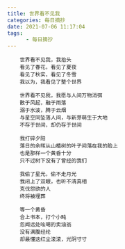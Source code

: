 ```yaml
---
title: 世界看不见我
categories: 每日摘抄
date: 2021-07-06 11:17:04
tags:  
      - 每日摘抄
---
```

        世界看不见我，我抬头  
        看见了春花，看见了夏夜  
        看见了秋实，看见了冬雪  
        我以为，我看见了整个世界      

        世界看不见我，我愿与人间万物消弭  
        散于风起，融于雨落  
        溺于水波，腾于云烟  
        与星空同坠落人间，与新芽萌生于大地  
        不存于世间，却仍存于世间        

        我打碎夕阳  
        落日的余晖从山楂树的叶子间落在我的脸上  
        也是那样一个黄昏十分  
        只不过树下没有了曾经的我们       
                      
        我偷了星光，偷不走月光  
        我闭上了双眼，也听不清真相  
        克伐怨欲的人  
        终将被埋葬     

        等一个黄昏  
        合上书本，打个小盹  
        忽闻远处吆喝的卖油翁  
        没有满腹经纶  
        却最懂这红尘滚滚，光阴寸寸  
